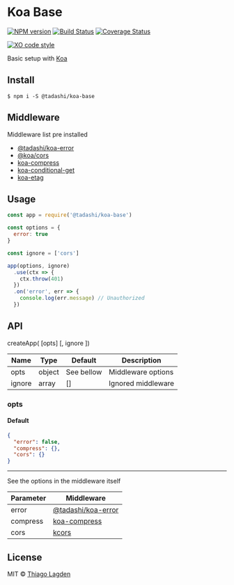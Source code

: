 # Koa Base

[![NPM version][npm-img]][npm]
[![Build Status][ci-img]][ci]
[![Coverage Status][coveralls-img]][coveralls]

[![XO code style][xo-img]][xo]


[npm-img]:         https://img.shields.io/npm/v/@tadashi/koa-base.svg
[npm]:             https://www.npmjs.com/package/@tadashi/koa-base
[ci-img]:          https://github.com/lagden/koa-base/workflows/Koa%20Base%20CI/badge.svg
[ci]:              https://github.com/lagden/koa-base/actions?query=workflow%3A%22Koa+Base+CI%22
[coveralls-img]:   https://coveralls.io/repos/github/lagden/koa-base/badge.svg?branch=master
[coveralls]:       https://coveralls.io/github/lagden/koa-base?branch=master
[xo-img]:          https://img.shields.io/badge/code_style-XO-5ed9c7.svg
[xo]:              https://github.com/sindresorhus/xo


Basic setup with [Koa](https://github.com/koajs/koa)

## Install

```
$ npm i -S @tadashi/koa-base
```

## Middleware

Middleware list pre installed

- [@tadashi/koa-error](https://github.com/lagden/koa-error)
- [@koa/cors](https://github.com/koajs/cors)
- [koa-compress](https://github.com/koajs/compress)
- [koa-conditional-get](https://github.com/koajs/conditional-get)
- [koa-etag](https://github.com/koajs/etag)


## Usage

```js
const app = require('@tadashi/koa-base')

const options = {
  error: true
}

const ignore = ['cors']

app(options, ignore)
  .use(ctx => {
    ctx.throw(401)
  })
  .on('error', err => {
    console.log(err.message) // Unauthorized
  })
```

## API

createApp( [opts] [, ignore ])

Name   | Type   | Default    | Description
------ | ------ | ---------- | ------------
opts   | object | See bellow | Middleware options
ignore | array  | []         | Ignored middleware


### opts

#### Default

```json
{
  "error": false,
  "compress": {},
  "cors": {}
}
```

---

See the options in the middleware itself

Parameter    | Middleware
-----------  | --------------------
error        | [@tadashi/koa-error](https://github.com/lagden/koa-error)
compress     | [koa-compress](https://github.com/koajs/compress)
cors         | [kcors](https://github.com/koajs/cors)


## License

MIT © [Thiago Lagden](https://github.com/lagden)
